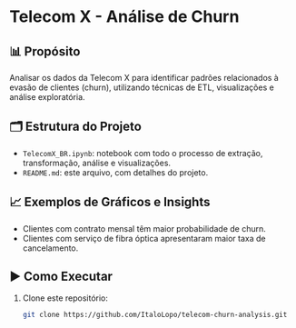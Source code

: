 # Telecom X - Análise de Churn

## 📊 Propósito
Analisar os dados da Telecom X para identificar padrões relacionados à evasão de clientes (churn), utilizando técnicas de ETL, visualizações e análise exploratória.

## 🗂 Estrutura do Projeto
- `TelecomX_BR.ipynb`: notebook com todo o processo de extração, transformação, análise e visualizações.
- `README.md`: este arquivo, com detalhes do projeto.

## 📈 Exemplos de Gráficos e Insights
- Clientes com contrato mensal têm maior probabilidade de churn.
- Clientes com serviço de fibra óptica apresentaram maior taxa de cancelamento.

## ▶️ Como Executar
1. Clone este repositório:
   ```bash
   git clone https://github.com/ItaloLopo/telecom-churn-analysis.git
